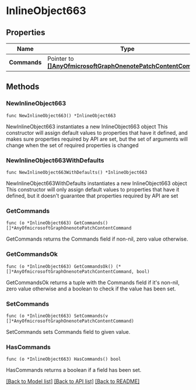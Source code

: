 # InlineObject663

## Properties

Name | Type | Description | Notes
------------ | ------------- | ------------- | -------------
**Commands** | Pointer to [**[]AnyOfmicrosoftGraphOnenotePatchContentCommand**](AnyOfmicrosoftGraphOnenotePatchContentCommand.md) |  | [optional] 

## Methods

### NewInlineObject663

`func NewInlineObject663() *InlineObject663`

NewInlineObject663 instantiates a new InlineObject663 object
This constructor will assign default values to properties that have it defined,
and makes sure properties required by API are set, but the set of arguments
will change when the set of required properties is changed

### NewInlineObject663WithDefaults

`func NewInlineObject663WithDefaults() *InlineObject663`

NewInlineObject663WithDefaults instantiates a new InlineObject663 object
This constructor will only assign default values to properties that have it defined,
but it doesn't guarantee that properties required by API are set

### GetCommands

`func (o *InlineObject663) GetCommands() []*AnyOfmicrosoftGraphOnenotePatchContentCommand`

GetCommands returns the Commands field if non-nil, zero value otherwise.

### GetCommandsOk

`func (o *InlineObject663) GetCommandsOk() (*[]*AnyOfmicrosoftGraphOnenotePatchContentCommand, bool)`

GetCommandsOk returns a tuple with the Commands field if it's non-nil, zero value otherwise
and a boolean to check if the value has been set.

### SetCommands

`func (o *InlineObject663) SetCommands(v []*AnyOfmicrosoftGraphOnenotePatchContentCommand)`

SetCommands sets Commands field to given value.

### HasCommands

`func (o *InlineObject663) HasCommands() bool`

HasCommands returns a boolean if a field has been set.


[[Back to Model list]](../README.md#documentation-for-models) [[Back to API list]](../README.md#documentation-for-api-endpoints) [[Back to README]](../README.md)


